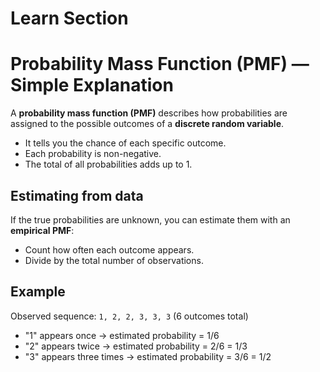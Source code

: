 
# Learn Section

# Probability Mass Function (PMF) — Simple Explanation

A **probability mass function (PMF)** describes how probabilities are assigned to the possible outcomes of a **discrete random variable**.

- It tells you the chance of each specific outcome.  
- Each probability is non-negative.  
- The total of all probabilities adds up to 1.

## Estimating from data
If the true probabilities are unknown, you can estimate them with an **empirical PMF**:
- Count how often each outcome appears.  
- Divide by the total number of observations.  

## Example
Observed sequence: `1, 2, 2, 3, 3, 3` (6 outcomes total)
- "1" appears once → estimated probability = 1/6  
- "2" appears twice → estimated probability = 2/6 = 1/3  
- "3" appears three times → estimated probability = 3/6 = 1/2  


    